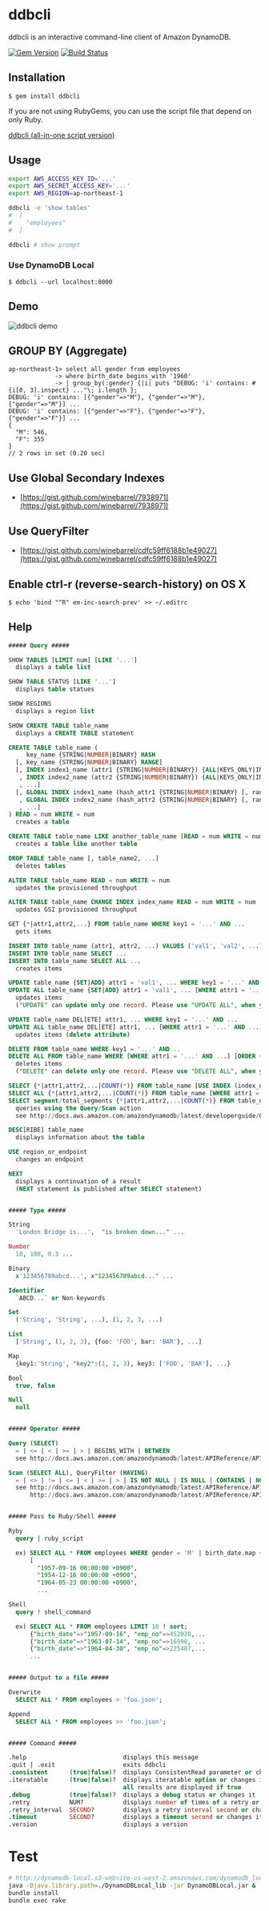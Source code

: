 # ddbcli

ddbcli is an interactive command-line client of Amazon DynamoDB.

[![Gem Version](https://badge.fury.io/rb/ddbcli.png)](http://badge.fury.io/rb/ddbcli)
[![Build Status](https://travis-ci.org/winebarrel/ddbcli.svg?branch=master)](https://travis-ci.org/winebarrel/ddbcli)

## Installation

    $ gem install ddbcli

If you are not using RubyGems, you can use the script file that depend on only Ruby.

[ddbcli (all-in-one script version)](https://github.com/winebarrel/ddbcli/releases)

## Usage

```sh
export AWS_ACCESS_KEY_ID='...'
export AWS_SECRET_ACCESS_KEY='...'
export AWS_REGION=ap-northeast-1

ddbcli -e 'show tables'
#  [
#    "employees"
#  ]

ddbcli # show prompt
```

### Use DynamoDB Local

    $ ddbcli --url localhost:8000

## Demo

![ddbcli demo](https://raw.githubusercontent.com/winebarrel/ddbcli/master/etc/ddbcli-demo.gif)

## GROUP BY (Aggregate)

```
ap-northeast-1> select all gender from employees
             -> where birth_date begins_with '1960'
             -> | group_by(:gender) {|i| puts "DEBUG: 'i' contains: #{i[0, 3].inspect} ..."\; i.length };
DEBUG: 'i' contains: [{"gender"=>"M"}, {"gender"=>"M"}, {"gender"=>"M"}] ...
DEBUG: 'i' contains: [{"gender"=>"F"}, {"gender"=>"F"}, {"gender"=>"F"}] ...
{
  "M": 546,
  "F": 355
}
// 2 rows in set (0.20 sec)
```

## Use Global Secondary Indexes

* [https://gist.github.com/winebarrel/7938971](https://gist.github.com/winebarrel/7938971)

## Use QueryFilter

* [https://gist.github.com/winebarrel/cdfc59ff6188b1e49027](https://gist.github.com/winebarrel/cdfc59ff6188b1e49027)

## Enable ctrl-r (reverse-search-history) on OS X

    $ echo 'bind "^R" em-inc-search-prev' >> ~/.editrc

## Help

```sql
##### Query #####

SHOW TABLES [LIMIT num] [LIKE '...']
  displays a table list

SHOW TABLE STATUS [LIKE '...']
  displays table statues

SHOW REGIONS
  displays a region list

SHOW CREATE TABLE table_name
  displays a CREATE TABLE statement

CREATE TABLE table_name (
     key_name {STRING|NUMBER|BINARY} HASH
  [, key_name {STRING|NUMBER|BINARY} RANGE]
  [, INDEX index1_name (attr1 {STRING|NUMBER|BINARY}) {ALL|KEYS_ONLY|INCLUDE (attr, ...)}
   , INDEX index2_name (attr2 {STRING|NUMBER|BINARY}) {ALL|KEYS_ONLY|INCLUDE (attr, ...)}
   , ...]
  [, GLOBAL INDEX index1_name (hash_attr1 {STRING|NUMBER|BINARY} [, range_attr1 {STRING|NUMBER|BINARY}]) {ALL|KEYS_ONLY|INCLUDE (attr, ...)} [READ = num WRITE = num]
   , GLOBAL INDEX index2_name (hash_attr2 {STRING|NUMBER|BINARY} [, range_attr2 {STRING|NUMBER|BINARY}]) {ALL|KEYS_ONLY|INCLUDE (attr, ...)} [READ = num WRITE = num]
   , ...]
) READ = num WRITE = num
  creates a table

CREATE TABLE table_name LIKE another_table_name [READ = num WRITE = num]
  creates a table like another table

DROP TABLE table_name [, table_name2, ...]
  deletes tables

ALTER TABLE table_name READ = num WRITE = num
  updates the provisioned throughput

ALTER TABLE table_name CHANGE INDEX index_name READ = num WRITE = num
  updates GSI provisioned throughput

GET {*|attr1,attr2,...} FROM table_name WHERE key1 = '...' AND ...
  gets items

INSERT INTO table_name (attr1, attr2, ...) VALUES ('val1', 'val2', ...), ('val3', 'val4', ...), ...
INSERT INTO table_name SELECT ...
INSERT INTO table_name SELECT ALL ...
  creates items

UPDATE table_name {SET|ADD} attr1 = 'val1', ... WHERE key1 = '...' AND ...
UPDATE ALL table_name {SET|ADD} attr1 = 'val1', ... [WHERE attr1 = '...' AND ...] [LIMIT limit]
  updates items
  ("UPDATE" can update only one record. Please use "UPDATE ALL", when you update more than one.)

UPDATE table_name DEL[ETE] attr1, ... WHERE key1 = '...' AND ...
UPDATE ALL table_name DEL[ETE] attr1, ... [WHERE attr1 = '...' AND ...] [LIMIT limit]
  updates items (delete attribute)

DELETE FROM table_name WHERE key1 = '...' AND ..
DELETE ALL FROM table_name WHERE [WHERE attr1 = '...' AND ...] [ORDER {ASC|DESC}] [LIMIT limit]
  deletes items
  ("DELETE" can delete only one record. Please use "DELETE ALL", when you update more than one.)

SELECT {*|attr1,attr2,...|COUNT(*)} FROM table_name [USE INDEX (index_name)] [WHERE key1 = '...' AND ...] [HAVING attr1 = '...' AND ...] [ORDER {ASC|DESC}] [LIMIT limit]
SELECT ALL {*|attr1,attr2,...|COUNT(*)} FROM table_name [WHERE attr1 = '...' AND ...] [LIMIT limit]
SELECT segment/total_segments {*|attr1,attr2,...|COUNT(*)} FROM table_name [WHERE attr1 = '...' AND ...] [LIMIT limit]
  queries using the Query/Scan action
  see http://docs.aws.amazon.com/amazondynamodb/latest/developerguide/QueryAndScan.html

DESC[RIBE] table_name
  displays information about the table

USE region_or_endpoint
  changes an endpoint

NEXT
  displays a continuation of a result
  (NEXT statement is published after SELECT statement)


##### Type #####

String
  'London Bridge is...',  "is broken down..." ...

Number
  10, 100, 0.3 ...

Binary
  x'123456789abcd...', x"123456789abcd..." ...

Identifier
  `ABCD...` or Non-keywords

Set
  ('String', 'String', ...), (1, 2, 3, ...)

List
  ['String', (1, 2, 3), {foo: 'FOO', bar: 'BAR'}, ...]

Map
  {key1:'String', "key2":(1, 2, 3), key3: ['FOO', 'BAR'], ...}

Bool
  true, false

Null
  null


##### Operator #####

Query (SELECT)
  = | <= | < | >= | > | BEGINS_WITH | BETWEEN
  see http://docs.aws.amazon.com/amazondynamodb/latest/APIReference/API_Query.html#DDB-Query-request-KeyConditions

Scan (SELECT ALL), QueryFilter (HAVING)
  = | <> | != | <= | < | >= | > | IS NOT NULL | IS NULL | CONTAINS | NOT CONTAINS | BEGINS_WITH | IN | BETWEEN
  see http://docs.aws.amazon.com/amazondynamodb/latest/APIReference/API_Scan.html#DDB-Scan-request-ScanFilter,
      http://docs.aws.amazon.com/amazondynamodb/latest/APIReference/API_Query.html#DDB-Query-request-QueryFilter


##### Pass to Ruby/Shell #####

Ryby
  query | ruby_script

  ex) SELECT ALL * FROM employees WHERE gender = 'M' | birth_date.map {|i| Time.parse(i) };
      [
        "1957-09-16 00:00:00 +0900",
        "1954-12-16 00:00:00 +0900",
        "1964-05-23 00:00:00 +0900",
        ...

Shell
  query ! shell_command

  ex) SELECT ALL * FROM employees LIMIT 10 ! sort;
      {"birth_date"=>"1957-09-16", "emp_no"=>452020,...
      {"birth_date"=>"1963-07-14", "emp_no"=>16998, ...
      {"birth_date"=>"1964-04-30", "emp_no"=>225407,...
      ...


##### Output to a file #####

Overwrite
  SELECT ALL * FROM employees > 'foo.json';

Append
  SELECT ALL * FROM employees >> 'foo.json';


##### Command #####

.help                           displays this message
.quit | .exit                   exits ddbcli
.consistent      (true|false)?  displays ConsistentRead parameter or changes it
.iteratable      (true|false)?  displays iteratable option or changes it
                                all results are displayed if true
.debug           (true|false)?  displays a debug status or changes it
.retry           NUM?           displays number of times of a retry or changes it
.retry_interval  SECOND?        displays a retry interval second or changes it
.timeout         SECOND?        displays a timeout second or changes it
.version                        displays a version
```

# Test

```sh
# http://dynamodb-local.s3-website-us-west-2.amazonaws.com/dynamodb_local_latest
java -Djava.library.path=./DynamoDBLocal_lib -jar DynamoDBLocal.jar &
bundle install
bundle exec rake
```
